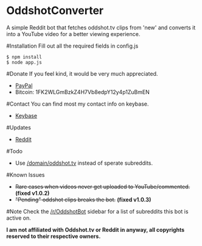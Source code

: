 # OddshotConverter
A simple Reddit bot that fetches oddshot.tv clips from 'new' and converts it into a YouTube video for a better viewing experience.

#Installation
Fill out all the required fields in config.js
```
$ npm install
$ node app.js
```

#Donate
If you feel kind, it would be very much appreciated.
* [PayPal](https://www.paypal.com/cgi-bin/webscr?cmd=_donations&business=XN2DEUWZ7HD2Y&lc=CA&item_name=Eyepawd&currency_code=CAD&bn=PP%2dDonationsBF%3abtn_donateCC_LG%2egif%3aNonHosted)
* Bitcoin: 1FK2WLGmBzkZ4H7Vb8edpY12y4p1ZuBmEN

#Contact
You can find most my contact info on keybase.
* [Keybase](https://keybase.io/pawd)

#Updates
* [Reddit](https://np.reddit.com/r/OddshotBot)

#Todo
- Use [/domain/oddshot.tv](https://www.reddit.com/domain/oddshot.tv) instead of sperate subreddits.

#Known Issues
* ~~Rare cases when videos never get uploaded to YouTube/commented.~~ **(fixed v1.0.2)**
* ~~"Pending" oddshot clips breaks the bot.~~ **(fixed v1.0.3)**

#Note
Check the [/r/OddshotBot](https://np.reddit.com/r/OddshotBot) sidebar for a list of subreddits this bot is active on.

**I am not affiliated with Oddshot.tv or Reddit in anyway, all copyrights reserved to their respective owners.**
